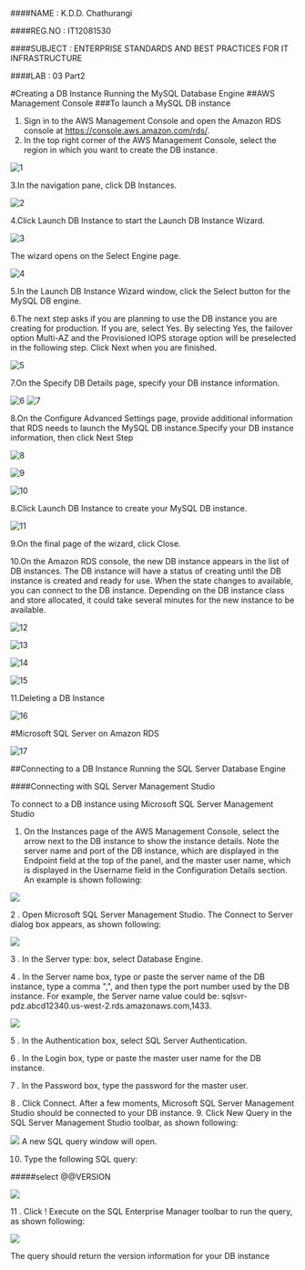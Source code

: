 ####NAME : K.D.D. Chathurangi

####REG.NO : IT12081530

####SUBJECT : ENTERPRISE STANDARDS AND BEST PRACTICES FOR IT INFRASTRUCTURE

####LAB : 03 Part2

#Creating a DB Instance Running the MySQL Database Engine
##AWS Management Console
###To launch a MySQL DB instance

1. Sign in to the AWS Management Console and open the Amazon RDS console at https://console.aws.amazon.com/rds/.
2. In the top right corner of the AWS Management Console, select the region in which you want to create the DB instance. 

![1](https://cloud.githubusercontent.com/assets/13193749/8902266/2c0fdb10-346d-11e5-87f0-7e5338281ad9.png)

3.In the navigation pane, click DB Instances.

![2](https://cloud.githubusercontent.com/assets/13193749/8902259/2be732dc-346d-11e5-88e0-dc40f0e74bfc.png)

4.Click Launch DB Instance to start the Launch DB Instance Wizard.

![3](https://cloud.githubusercontent.com/assets/13193749/8902268/2c111520-346d-11e5-9e0f-34fbe8c28190.png)

The wizard opens on the Select Engine page. 

![4](https://cloud.githubusercontent.com/assets/13193749/8902267/2c103178-346d-11e5-9740-a890d05bcd01.png)

5.In the Launch DB Instance Wizard window, click the Select button for the MySQL DB engine.

6.The next step asks if you are planning to use the DB instance you are creating for production. If you are, select Yes. By selecting Yes, the failover option Multi-AZ and the Provisioned IOPS storage option will be preselected in the following step. Click Next when you are finished.

![5](https://cloud.githubusercontent.com/assets/13193749/8902269/2c166b42-346d-11e5-9b7b-b8d85ed19bcf.png)

7.On the Specify DB Details page, specify your DB instance information. 

![6](https://cloud.githubusercontent.com/assets/13193749/8902270/2c17d2e8-346d-11e5-9a2d-5b516b463183.png)
![7](https://cloud.githubusercontent.com/assets/13193749/8902271/2c250314-346d-11e5-828c-e487614d01bd.png)

8.On the Configure Advanced Settings page, provide additional information that RDS needs to launch the MySQL DB instance.Specify your DB instance information, then click Next Step

![8](https://cloud.githubusercontent.com/assets/13193749/8902273/2c3140b6-346d-11e5-92c2-35767f3eb2b1.png)

![9](https://cloud.githubusercontent.com/assets/13193749/8902274/2c356fce-346d-11e5-9ea8-ef55115c9603.png)

![10](https://cloud.githubusercontent.com/assets/13193749/8902275/2c3724ea-346d-11e5-80f2-1635dd57bbd7.png)

8.Click Launch DB Instance to create your MySQL DB instance.

![11](https://cloud.githubusercontent.com/assets/13193749/8902277/2c3c5ac8-346d-11e5-9e35-c139d331fb5b.png)

9.On the final page of the wizard, click Close. 

10.On the Amazon RDS console, the new DB instance appears in the list of DB instances. The DB instance will have a status of creating until the DB instance is created and ready for use. When the state changes to available, you can connect to the DB instance. Depending on the DB instance class and store allocated, it could take several minutes for the new instance to be available.

![12](https://cloud.githubusercontent.com/assets/13193749/8902279/2c413afc-346d-11e5-923d-1bebd67a17d7.png)

![13](https://cloud.githubusercontent.com/assets/13193749/8902278/2c40d79c-346d-11e5-97f5-2c563aa5f7b4.png)

![14](https://cloud.githubusercontent.com/assets/13193749/8902280/2c41ac76-346d-11e5-82fc-a84a965185bf.png)

![15](https://cloud.githubusercontent.com/assets/13193749/8902281/2c44b916-346d-11e5-8614-823ab0d2251c.png)

11.Deleting a DB Instance

![16](https://cloud.githubusercontent.com/assets/13193749/8902282/2c4a76e4-346d-11e5-860b-0cb5d806e3a7.png)

#Microsoft SQL Server on Amazon RDS

![17](https://cloud.githubusercontent.com/assets/13193749/8902254/2bd95c02-346d-11e5-9f60-887b8322d09a.png)

##Connecting to a DB Instance Running the SQL Server Database Engine

####Connecting with SQL Server Management Studio

To connect to a DB instance using Microsoft SQL Server Management Studio

1. On the Instances page of the AWS Management Console, select the arrow next to the DB instance
to show the instance details. Note the server name and port of the DB instance, which are displayed
in the Endpoint field at the top of the panel, and the master user name, which is displayed in the
Username field in the Configuration Details section. An example is shown following:

![](https://cloud.githubusercontent.com/assets/13193749/8902252/2b858eba-346d-11e5-8f32-40462bc44cd3.png)

2 . Open Microsoft SQL Server Management Studio. The Connect to Server dialog box appears, as shown following:

![](https://cloud.githubusercontent.com/assets/13193749/8902260/2bfa3198-346d-11e5-8fd0-f47197e46f5d.png)

3 . In the Server type: box, select Database Engine.

4 . In the Server name box, type or paste the server name of the DB instance, type a comma ",", and
then type the port number used by the DB instance. For example, the Server name value could be:
sqlsvr-pdz.abcd12340.us-west-2.rds.amazonaws.com,1433.

![](https://cloud.githubusercontent.com/assets/13193749/8902261/2bfd0a62-346d-11e5-9114-d4d14ff8be4a.png)

5 . In the Authentication box, select SQL Server Authentication.

6 . In the Login box, type or paste the master user name for the DB instance.

7 . In the Password box, type the password for the master user.

8 . Click Connect. After a few moments, Microsoft SQL Server Management Studio should be connected
to your DB instance.
9. Click New Query in the SQL Server Management Studio toolbar, as shown following:

![](https://cloud.githubusercontent.com/assets/13193749/8902262/2c026eee-346d-11e5-9a50-5a1586dc09e4.png)
A new SQL query window will open.

10. Type the following SQL query:

#####select @@VERSION

![](https://cloud.githubusercontent.com/assets/13193749/8902263/2c03247e-346d-11e5-944f-abcb1800a299.png)

11 . Click ! Execute on the SQL Enterprise Manager toolbar to run the query, as shown following:

![](https://cloud.githubusercontent.com/assets/13193749/8902264/2c04bef6-346d-11e5-9b15-655117cc330d.png)

The query should return the version information for your DB instance
